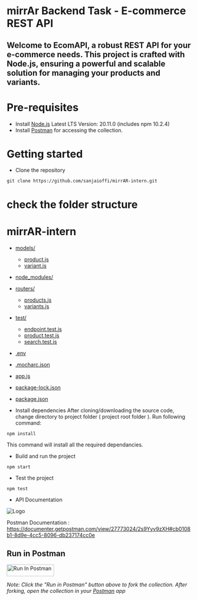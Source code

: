 
# mirrAr Backend Task - E-commerce REST API

Welcome to EcomAPI, a robust REST API for your e-commerce needs. This project is crafted with Node.js, ensuring a powerful and scalable solution for managing your products and variants.
---

# Pre-requisites
- Install [Node.js](https://nodejs.org/en/download) Latest LTS Version: 20.11.0 (includes npm 10.2.4)
- Install [Postman](https://www.postman.com/downloads/) for accessing the collection.


# Getting started
- Clone the repository
```
git clone https://github.com/sanjaioffi/mirrAR-intern.git
```

# check the folder structure

# mirrAR-intern

* [models/](.mirrAR-intern/models)
  * [product.js](.mirrAR-intern/models/product.js)
  * [variant.js](.mirrAR-intern/models/variant.js)
* [node_modules/](.mirrAR-intern/node_modules)

* [routers/](.mirrAR-intern/routers)
  * [products.js](.mirrAR-intern/routers/products.js)
  * [variants.js](.mirrAR-intern/routers/variants.js)
* [test/](.mirrAR-intern/test)
  * [endpoint.test.js](.mirrAR-intern/test/endpoint.test.js)
  * [product.test.js](.mirrAR-intern/test/product.test.js)
  * [search.test.js](.mirrAR-intern/test/search.test.js)
* [.env](.mirrAR-intern/.env)
* [.mocharc.json](.mirrAR-intern/.mocharc.json)
* [app.js](.mirrAR-intern/app.js)
* [package-lock.json](.mirrAR-intern/package-lock.json)
* [package.json](.mirrAR-intern/package.json)



- Install dependencies
After cloning/downloading the source code, change directory to project folder ( project root folder ).
Run following command:
```
npm install
```

This command will install all the required dependancies.

- Build and run the project
```
npm start
```

- Test the project
```
npm test
```

- API Documentation
  
![Logo](https://cdn.cookielaw.org/logos/70564414-548a-4286-8ad7-04d95b172a08/e26443c0-68d1-47c8-b8fc-9bc765da2e95/3a159462-db70-43cf-a27d-f602a6baed44/pm-logo-horiz.png)

  Postman Documentation : https://documenter.getpostman.com/view/27773024/2s9Yyv9zXH#cb0108b1-8d9e-4cc5-8096-db237174cc0e
  ## Run in Postman

[<img src="https://run.pstmn.io/button.svg" alt="Run In Postman" style="width: 128px; height: 32px;">](https://god.gw.postman.com/run-collection/27773024-bd1fd0f1-a2bb-4651-9f74-a6606befb563?action=collection%2Ffork&source=rip_markdown&collection-url=entityId%3D27773024-bd1fd0f1-a2bb-4651-9f74-a6606befb563%26entityType%3Dcollection%26workspaceId%3D11c69bfb-4c5f-4b51-a347-2091cc1cee94)

*Note: Click the "Run in Postman" button above to fork the collection. After forking, open the collection in your [Postman](https://www.postman.com/downloads/) app*
